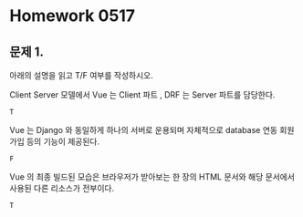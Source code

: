 # Homework 0517



## 문제 1.

아래의 설명을 읽고 T/F 여부를 작성하시오.



Client Server 모델에서 Vue 는 Client 파트 , DRF 는 Server 파트를 담당한다.

```
T
```

Vue 는 Django 와 동일하게 하나의 서버로 운용되며 자체적으로 database 연동 회원
가입 등의 기능이 제공된다.

```
F
```

Vue 의 최종 빌드된 모습은 브라우저가 받아보는 한 장의 HTML 문서와 해당 문서에서 사용된 다른 리소스가 전부이다.

```
T
```

